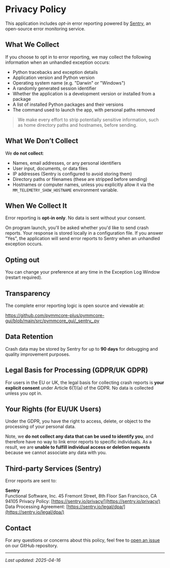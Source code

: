 # Privacy Policy

This application includes *opt-in* error reporting powered by
[Sentry](https://sentry.io), an open-source error monitoring service.

## What We Collect

If you choose to opt in to error reporting, we may collect the following
information when an unhandled exception occurs:

- Python tracebacks and exception details
- Application version and Python version
- Operating system name (e.g. "Darwin" or "Windows")
- A randomly generated session identifier
- Whether the application is a development version or installed from a package
- A list of installed Python packages and their versions
- The command used to launch the app, with personal paths removed

> We make every effort to strip potentially sensitive information, such as home
> directory paths and hostnames, before sending.

## What We Don’t Collect

We **do not collect**:

- Names, email addresses, or any personal identifiers
- User input, documents, or data files
- IP addresses (Sentry is configured to avoid storing them)
- Directory paths or filenames (these are stripped before sending)
- Hostnames or computer names, unless you explicitly allow it via the
  `MM_TELEMETRY_SHOW_HOSTNAME` environment variable.

## When We Collect It

Error reporting is **opt-in only**.  No data is sent without your consent.

On program launch, you'll be asked whether you'd like to send crash reports.
Your response is stored locally in a configuration file.  If you answer "Yes",
the application will send error reports to Sentry when an unhandled exception
occurs.

## Opting out

You can change your preference at any time in the Exception Log Window
(restart required).

## Transparency

The complete error reporting logic is open source and viewable at:

<https://github.com/pymmcore-plus/pymmcore-gui/blob/main/src/pymmcore_gui/_sentry_.py>

## Data Retention

Crash data may be stored by Sentry for up to **90 days** for debugging and
quality improvement purposes.

## Legal Basis for Processing (GDPR/UK GDPR)

For users in the EU or UK, the legal basis for collecting crash reports is
**your explicit consent** under Article 6(1)(a) of the GDPR. No data is
collected unless you opt in.

## Your Rights (for EU/UK Users)

Under the GDPR, you have the right to access, delete, or object to the
processing of your personal data.

Note, we **do not collect any data that can be used to identify you**, and
therefore have no way to link error reports to specific individuals. As a
result, we are **unable to fulfill individual access or deletion requests**
because we cannot associate any data with you.

## Third-party Services (Sentry)

Error reports are sent to:

**Sentry**  
Functional Software, Inc.
45 Fremont Street, 8th Floor
San Francisco, CA 94105
Privacy Policy: [https://sentry.io/privacy/](https://sentry.io/privacy/)  
Data Processing Agreement: [https://sentry.io/legal/dpa/](https://sentry.io/legal/dpa/)

## Contact

For any questions or concerns about this policy, feel free to [open an
issue](https://github.com/pymmcore-plus/pymmcore-gui/issues/new) on our GitHub
repository.

---

*Last updated: 2025-04-16*
